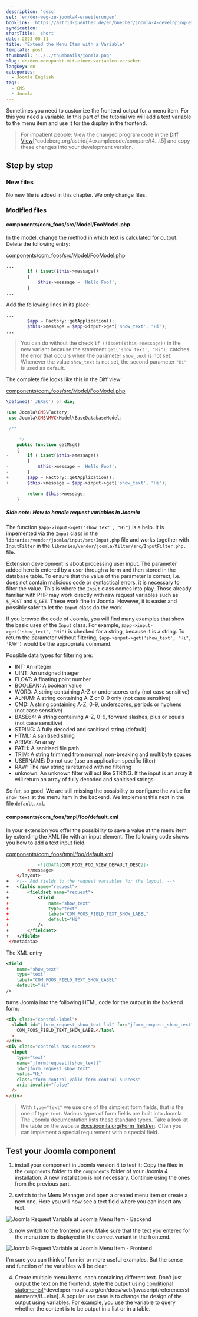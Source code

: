 ```yaml
---
description: 'desc'
set: 'en/der-weg-zu-joomla4-erweiterungen'
booklink: 'https://astrid-guenther.de/en/buecher/joomla-4-developing-extensions'
syndication:
shortTitle: 'short'
date: 2023-05-11
title: 'Extend the Menu Item with a Variable'
template: post
thumbnail: '../../thumbnails/joomla.png'
slug: en/den-menupunkt-mit-einer-variablen-versehen
langKey: en
categories:
  - Joomla English
tags:
  - CMS
  - Joomla
---
```












Sometimes you need to customize the frontend output for a menu item. For this you need a variable. In this part of the tutorial we will add a text variable to the menu item and use it for the display in the frontend.<!-- \index{parameter} --><!-- \index{variable} -->

> For impatient people: View the changed program code in the [Diff View](https://codeberg.org/astrid/j4examplecode/compare/t4...t5)[^codeberg.org/astrid/j4examplecode/compare/t4...t5] and copy these changes into your development version.

## Step by step

### New files

No new file is added in this chapter. We only change files.

### Modified files

<!-- prettier-ignore -->
#### components/com_foos/src/Model/FooModel.php

In the model, change the method in which text is calculated for output. Delete the following entry:

[components/com_foos/src/Model/FooModel.php](https://codeberg.org/astrid/j4examplecode/src/branch/t5/src/components/com_foos/src/Model/FooModel.php)

```php
...
		if (!isset($this->message))
		{
			$this->message = 'Hello Foo!';
		}
...
```

Add the following lines in its place:

```php
...
		$app = Factory::getApplication();
		$this->message = $app->input->get('show_text', "Hi");
...
```

> You can do without the check `if (!isset($this->message))` in the new variant because the statement `get('show_text', "Hi");` catches the error that occurs when the parameter `show_text` is not set. Whenever the value `show_text` is not set, the second parameter<!-- \index{parameter} --> `"Hi"` is used as default.

The complete file looks like this in the Diff view:

[components/com_foos/src/Model/FooModel.php](https://codeberg.org/astrid/j4examplecode/src/branch/t5/src/components/com_foos/src/Model/FooModel.php)

```php {diff}
\defined('_JEXEC') or die;

+use Joomla\CMS\Factory;
 use Joomla\CMS\MVC\Model\BaseDatabaseModel;

 /**

 	 */
 	public function getMsg()
 	{
-		if (!isset($this->message))
-		{
-			$this->message = 'Hello Foo!';
-		}
+		$app = Factory::getApplication();
+		$this->message = $app->input->get('show_text', "Hi");

 		return $this->message;
 	}

```

##### Side note: How to handle request variables in Joomla<!-- \index{Request} --><!-- \index{$_POST} --><!-- \index{$_GET} --><!-- \index{Input} -->

The function `$app->input->get('show_text', "Hi")` is a help. It is impemented via the `Input` class in the `libraries/vendor/joomla/input/src/Input.php` file and works together with `InputFilter` in the `libraries/vendor/joomla/filter/src/InputFilter.php.` file.

Extension development is about processing user input. The parameter added here is entered by a user through a form and then stored in the database table. To ensure that the value of the parameter is correct, i.e. does not contain malicious code or syntactical errors, it is necessary to filter the value. This is where the `Input` class comes into play. Those already familiar with PHP may work directly with raw request variables such as `$_POST` and `$_GET`. These work fine in Joomla. However, it is easier and possibly safer to let the `Input` class do the work. 

If you browse the code of Joomla, you will find many examples that show the basic uses of the `Input` class. For example, `$app->input->get('show_text', "Hi")` is checked for a string, because it is a string. To return the parameter without filtering, `$app->input->get('show_text', "Hi", 'RAW')` would be the appropriate command. 

Possible data types for filtering are:
- INT: An integer
- UINT: An unsigned integer
- FLOAT: A floating point number
- BOOLEAN: A boolean value
- WORD: A string containing A-Z or underscores only (not case sensitive)
- ALNUM: A string containing A-Z or 0-9 only (not case sensitive)
- CMD: A string containing A-Z, 0-9, underscores, periods or hyphens (not case sensitive)
- BASE64: A string containing A-Z, 0-9, forward slashes, plus or equals (not case sensitive)
- STRING: A fully decoded and sanitised string (default)
- HTML: A sanitised string
- ARRAY: An array
- PATH: A sanitised file path
- TRIM: A string trimmed from normal, non-breaking and multibyte spaces
- USERNAME: Do not use (use an application specific filter)
- RAW: The raw string is returned with no filtering
- unknown: An unknown filter will act like STRING. If the input is an array it will return an array of fully decoded and sanitised strings.

So far, so good. We are still missing the possibility to configure the value for `show_text` at the menu item in the backend. We implement this next in the file `default.xml`.

<!-- prettier-ignore -->
#### components/com_foos/tmpl/foo/default.xml

In your extension you offer the possibility to save a value at the menu item by extending the XML file with an input element. The following code shows you how to add a text input field.

[components/com_foos/tmpl/foo/default.xml](https://codeberg.org/astrid/j4examplecode/src/branch/t5/src/components/com_foos/tmpl/foo/default.xml)

```xml {diff}
 			<![CDATA[COM_FOOS_FOO_VIEW_DEFAULT_DESC]]>
 		</message>
 	</layout>
+	<!-- Add fields to the request variables for the layout. -->
+	<fields name="request">
+		<fieldset name="request">
+			<field
+				name="show_text"
+				type="text"
+				label="COM_FOOS_FIELD_TEXT_SHOW_LABEL"
+				default="Hi"
+			/>
+		</fieldset>
+	</fields>
 </metadata>

```

The XML entry

```xml
<field
	name="show_text"
	type="text"
	label="COM_FOOS_FIELD_TEXT_SHOW_LABEL"
	default="Hi"
/>
```

turns Joomla into the following HTML code for the output in the backend form:

```html
<div class="control-label">
  <label id="jform_request_show_text-lbl" for="jform_request_show_text">
    COM_FOOS_FIELD_TEXT_SHOW_LABEL</label
  >
</div>
<div class="controls has-success">
  <input
    type="text"
    name="jform[request][show_text]"
    id="jform_request_show_text"
    value="Hi"
    class="form-control valid form-control-success"
    aria-invalid="false"
  />
</div>
```

> With `type="text"` we use one of the simplest form fields, that is the one of type `text`. Various types of form fields are built into Joomla. The Joomla documentation lists these standard types. Take a look at the table on the website [docs.joomla.org/Form_field/en](https://docs.joomla.org/Form_field/en). Often you can implement a special requirement with a special field.

## Test your Joomla component

1. install your component in Joomla version 4 to test it: Copy the files in the `components` folder to the `components` folder of your Joomla 4 installation. A new installation is not necessary. Continue using the ones from the previous part.

2. switch to the Menu Manager and open a created menu item or create a new one. Here you will now see a text field where you can insert any text.

![Joomla Request Variable at Joomla Menu Item - Backend](/images/j4x6x1.png)

3. now switch to the frontend view. Make sure that the text you entered for the menu item is displayed in the correct variant in the frontend.

![Joomla Request Variable at Joomla Menu Item - Frontend](/images/j4x6x2.png)

I'm sure you can think of funnier or more useful examples. But the sense and function of the variables will be clear.

4. Create multiple menu items, each containing different text. Don't just output the text on the frontend, style the output using [conditional statements](https://developer.mozilla.org/en/docs/Web/JavaScript/Reference/Statements/if...else)[^developer.mozilla.org/en/docs/web/javascript/reference/statements/if...else]. A popular use case is to change the design of the output using variables. For example, you use the variable to query whether the content is to be output in a list or in a table.

<img src="https://vg08.met.vgwort.de/na/98d3772e579c429fa2b4b823195b57b5" width="1" height="1" alt="">
